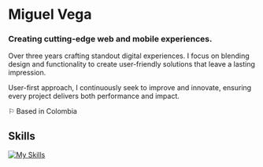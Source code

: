 # Miguel Vega
### Creating cutting-edge web and mobile experiences.

Over three years crafting standout digital experiences. I focus on blending design and functionality to create user-friendly solutions that leave a lasting impression.

User-first approach, I continuously seek to improve and innovate, ensuring every project delivers both performance and impact.

⚐ Based in Colombia



 ## Skills
[![My Skills](https://skillicons.dev/icons?i=flutter,dart,js,ts,react,nextjs,tailwind&theme=dark)](https://skillicons.dev)
